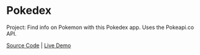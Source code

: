 # Pokedex

Project: Find info on Pokemon with this Pokedex app. Uses the Pokeapi.co API.

[Source Code](./README.md) | [Live Demo](https://josephgattuso.github.io/50-projects/pokedex/index)
